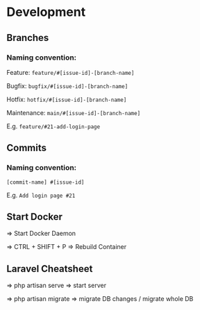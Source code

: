 # Development

## Branches
### Naming convention:

Feature: `feature/#[issue-id]-[branch-name]`

Bugfix: `bugfix/#[issue-id]-[branch-name]`

Hotfix: `hotfix/#[issue-id]-[branch-name]`

Maintenance: `main/#[issue-id]-[branch-name]`

E.g. `feature/#21-add-login-page`

## Commits
### Naming convention:
`[commit-name] #[issue-id]`

E.g. `Add login page #21`
## Start Docker

=> Start Docker Daemon

=> CTRL + SHIFT + P => Rebuild Container
## Laravel Cheatsheet
=> php artisan serve => start server

=> php artisan migrate => migrate DB changes / migrate whole DB
